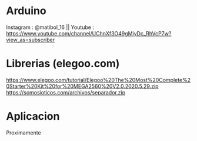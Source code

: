 # Arduino
Instagram : @matibol_16 || Youtube : https://www.youtube.com/channel/UChnXf3O49gMiyDc_RhVcP7w?view_as=subscriber

# Librerias (elegoo.com)
https://www.elegoo.com/tutorial/Elegoo%20The%20Most%20Complete%20Starter%20Kit%20for%20MEGA2560%20V2.0.2020.5.29.zip
https://somosioticos.com/archivos/separador.zip

# Aplicacion 
Proximamente
